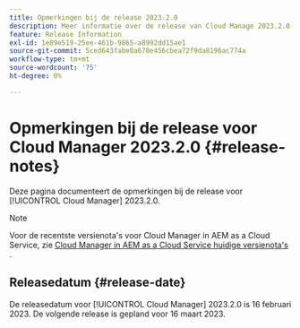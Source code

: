 ```yaml
---
title: Opmerkingen bij de release 2023.2.0
description: Meer informatie over de release van Cloud Manage 2023.2.0.
feature: Release Information
exl-id: 1e89e519-25ee-461b-9865-a8992dd15ae1
source-git-commit: 5ced643fabe0a670e456cbea72f9da8196ac774a
workflow-type: tm+mt
source-wordcount: '75'
ht-degree: 0%

---
```


# Opmerkingen bij de release voor Cloud Manager 2023.2.0 {#release-notes}

Deze pagina documenteert de opmerkingen bij de release voor [!UICONTROL Cloud Manager] 2023.2.0.

>[!NOTE]
>
>Voor de recentste versienota&#39;s voor Cloud Manager in AEM as a Cloud Service, zie [ Cloud Manager in AEM as a Cloud Service huidige versienota&#39;s ](https://experienceleague.adobe.com/nl/docs/experience-manager-cloud-service/content/release-notes/cloud-manager/current).

## Releasedatum {#release-date}

De releasedatum voor [!UICONTROL Cloud Manager] 2023.2.0 is 16 februari 2023. De volgende release is gepland voor 16 maart 2023.
